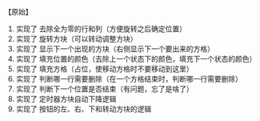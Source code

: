 【原始】

1. 实现了 去除全为零的行和列（方便旋转之后确定位置）
2. 实现了 旋转方块（可以转动调整方块）
3. 实现了 显示下一个出现的方块（右侧显示下一个要出来的方格）
4. 实现了 填充位置的颜色（去除上一个状态下的颜色，填充下一个状态的颜色）
5. 实现了 填充方格（占位，使移动方格时不要移动到这里）
6. 实现了 判断哪一行需要删除（在一个方格结束时，判断哪一行需要删除）
7.  实现了 判断下一个位置是否结束（有问题，忘了是啥了）
8. 实现了 定时器方块自动下降逻辑
9. 实现了 按钮的左、右、下和转动方块的逻辑




